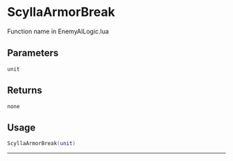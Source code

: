 # ScyllaArmorBreak
Function name in EnemyAILogic.lua
## Parameters
`unit`
## Returns
`none`
## Usage
```lua
ScyllaArmorBreak(unit)
```
---
